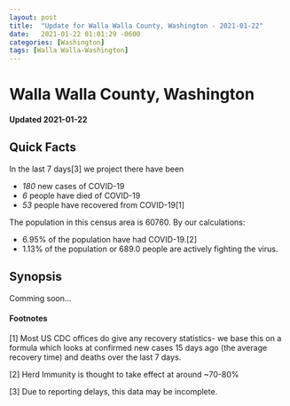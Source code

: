 ```yaml
---
layout: post
title:  "Update for Walla Walla County, Washington - 2021-01-22"
date:   2021-01-22 01:01:29 -0600
categories: [Washington]
tags: [Walla Walla-Washington]
---
```


# Walla Walla County, Washington
#### Updated 2021-01-22

## Quick Facts

In the last 7 days[3] we project there have been
- *180* new cases of COVID-19
- *6* people have died of COVID-19
- *53* people have recovered from COVID-19[1]

The population in this census area is 60760. By our calculations:
- 6.95% of the population have had COVID-19.[2]
- 1.13% of the population or 689.0 people are actively fighting the virus.

## Synopsis

Comming soon...


#### Footnotes

[1] Most US CDC offices do give any recovery statistics- we base this on a formula which looks at confirmed new cases
15 days ago (the average recovery time) and deaths over the last 7 days.

[2] Herd Immunity is thought to take effect at around ~70-80%

[3] Due to reporting delays, this data may be incomplete.
 
    